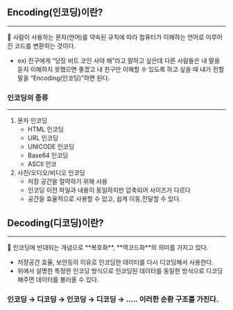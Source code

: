 ## Encoding(인코딩)이란?

---

<aside>
🚀 사람이 사용하는 문자(언어)를 약속된 규칙에 따라 컴퓨터가 이해하는 언어로 이루어진 코드를 변환하는 것이다.

</aside>

- ex) 친구에게 “당장 비트 코인 사야 해”라고 말하고 싶은데 다른 사람들은 내 말을 듣지 이해하지 못했으면 좋겠고 내 친구만 이해할 수 있도록 하고 싶을 때 내가 전할 말을 “Encoding(인코딩)”하면 된다.


### 인코딩의 종류

---

1. 문자 인코딩
    - HTML 인코딩
    - URL 인코딩
    - UNICODE 인코딩
    - Base64 인코딩
    - ASCII 인코
2. 사진/오디오/비디오 인코딩
    - 저장 공간을 절약하기 위해 사용
    - 인코딩 이전 파일과 내용이 동일하지만 압축되어 사이즈가 다르다
    - 공간을 효율적으로 사용할 수 있고, 쉽게 이동,전달할 수 있다.

## Decoding(디코딩)이란?

---

<aside>
🚀 인코딩에 반대되는 개념으로 **복호화**, **역코드화**의 의미를 가지고 있다.

</aside>

- 저장공간 효율, 보안등의 이유로 인코딩한 데이터를 다시 디코딩해서 사용한다.
- 위에서 설명한 특정한 인코딩 방식으로 인코딩된 데이터를 동일한 방식으로 디코딩 해주면 데이터를 불러올 수 있다.


### 인코딩 → 디코딩 → 인코딩 → 디코딩 → ….. 이러한 순환 구조를 가진다.
